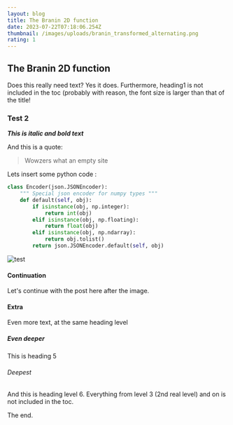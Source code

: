 ```yaml
---
layout: blog
title: The Branin 2D function
date: 2023-07-22T07:18:06.254Z
thumbnail: /images/uploads/branin_transformed_alternating.png
rating: 1
---
```

## The Branin 2D function

D﻿oes this really need text? Yes it does. Furthermore, heading1 is not included in the toc (probably with reason, the font size is larger than that of the title!

### T﻿est 2

***T﻿his is italic and bold text***

A﻿nd this is a quote:

> W﻿owzers what an empty site

L﻿ets insert some python code :

```python
class Encoder(json.JSONEncoder):
    """ Special json encoder for numpy types """
    def default(self, obj):
        if isinstance(obj, np.integer):
            return int(obj)
        elif isinstance(obj, np.floating):
            return float(obj)
        elif isinstance(obj, np.ndarray):
            return obj.tolist()
        return json.JSONEncoder.default(self, obj)
```

![test](/images/uploads/branin_transformed_alternating.png "The Branin 2d Function plotted inline")

#### C﻿ontinuation

L﻿et's continue with the post here after the image.

#### E﻿xtra

E﻿ven more text, at the same heading level

##### E﻿ven deeper

T﻿his is heading 5

###### D﻿eepest 

A﻿nd this is heading level 6. Everything from level 3 (2nd real level) and on is not included in the toc.

T﻿he end.
